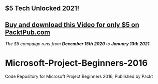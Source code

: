 ## $5 Tech Unlocked 2021!
[Buy and download this Video for only $5 on PacktPub.com](https://www.packtpub.com/product/microsoft-project-beginners-2016-video/9781839210914)
-----
*The $5 campaign         runs from __December 15th 2020__ to __January 13th 2021.__*

# Microsoft-Project-Beginners-2016
Code Repository for Microsoft Project Beginners 2016, Published by Packt

